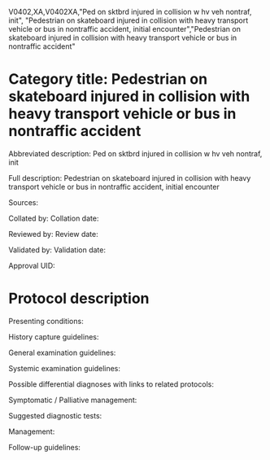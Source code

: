 V0402,XA,V0402XA,"Ped on sktbrd injured in collision w hv veh nontraf, init", "Pedestrian on skateboard injured in collision with heavy transport vehicle or bus in nontraffic accident, initial encounter","Pedestrian on skateboard injured in collision with heavy transport vehicle or bus in nontraffic accident"
# Category title: Pedestrian on skateboard injured in collision with heavy transport vehicle or bus in nontraffic accident

Abbreviated description: Ped on sktbrd injured in collision w hv veh nontraf, init

Full description: Pedestrian on skateboard injured in collision with heavy transport vehicle or bus in nontraffic accident, initial encounter

Sources:

Collated by:
Collation date:

Reviewed by:
Review date:

Validated by:
Validation date:

Approval UID:

# Protocol description

Presenting conditions:

History capture guidelines:

General examination guidelines:

Systemic examination guidelines:

Possible differential diagnoses with links to related protocols:

Symptomatic / Palliative management:

Suggested diagnostic tests:

Management:

Follow-up guidelines:
